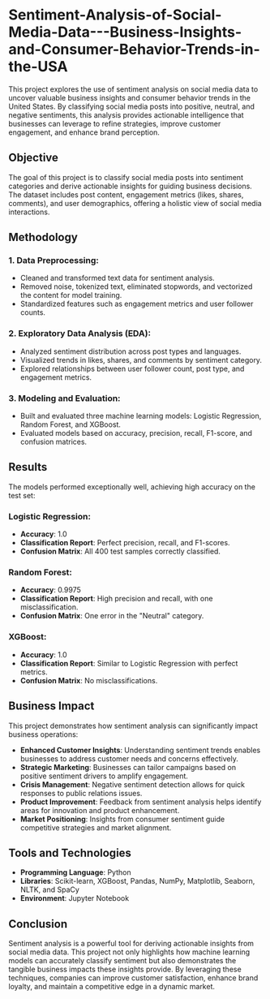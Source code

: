 # Sentiment-Analysis-of-Social-Media-Data---Business-Insights-and-Consumer-Behavior-Trends-in-the-USA

This project explores the use of sentiment analysis on social media data to uncover valuable business insights and consumer behavior trends in the United States. By classifying social media posts into positive, neutral, and negative sentiments, this analysis provides actionable intelligence that businesses can leverage to refine strategies, improve customer engagement, and enhance brand perception.

## Objective

The goal of this project is to classify social media posts into sentiment categories and derive actionable insights for guiding business decisions. The dataset includes post content, engagement metrics (likes, shares, comments), and user demographics, offering a holistic view of social media interactions.

## Methodology

### 1. Data Preprocessing:
- Cleaned and transformed text data for sentiment analysis.
- Removed noise, tokenized text, eliminated stopwords, and vectorized the content for model training.
- Standardized features such as engagement metrics and user follower counts.

### 2. Exploratory Data Analysis (EDA):
- Analyzed sentiment distribution across post types and languages.
- Visualized trends in likes, shares, and comments by sentiment category.
- Explored relationships between user follower count, post type, and engagement metrics.

### 3. Modeling and Evaluation:
- Built and evaluated three machine learning models: Logistic Regression, Random Forest, and XGBoost.
- Evaluated models based on accuracy, precision, recall, F1-score, and confusion matrices.

## Results

The models performed exceptionally well, achieving high accuracy on the test set:

### Logistic Regression:
- **Accuracy**: 1.0
- **Classification Report**: Perfect precision, recall, and F1-scores.
- **Confusion Matrix**: All 400 test samples correctly classified.

### Random Forest:
- **Accuracy**: 0.9975
- **Classification Report**: High precision and recall, with one misclassification.
- **Confusion Matrix**: One error in the "Neutral" category.

### XGBoost:
- **Accuracy**: 1.0
- **Classification Report**: Similar to Logistic Regression with perfect metrics.
- **Confusion Matrix**: No misclassifications.

## Business Impact

This project demonstrates how sentiment analysis can significantly impact business operations:

- **Enhanced Customer Insights**: Understanding sentiment trends enables businesses to address customer needs and concerns effectively.
- **Strategic Marketing**: Businesses can tailor campaigns based on positive sentiment drivers to amplify engagement.
- **Crisis Management**: Negative sentiment detection allows for quick responses to public relations issues.
- **Product Improvement**: Feedback from sentiment analysis helps identify areas for innovation and product enhancement.
- **Market Positioning**: Insights from consumer sentiment guide competitive strategies and market alignment.

## Tools and Technologies
- **Programming Language**: Python
- **Libraries**: Scikit-learn, XGBoost, Pandas, NumPy, Matplotlib, Seaborn, NLTK, and SpaCy
- **Environment**: Jupyter Notebook

## Conclusion

Sentiment analysis is a powerful tool for deriving actionable insights from social media data. This project not only highlights how machine learning models can accurately classify sentiment but also demonstrates the tangible business impacts these insights provide. By leveraging these techniques, companies can improve customer satisfaction, enhance brand loyalty, and maintain a competitive edge in a dynamic market.

